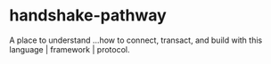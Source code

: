 # handshake-pathway
A place to understand ...how to connect, transact, and build with this language | framework | protocol.
